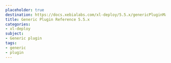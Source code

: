 ```yaml
---
placeholder: true
destination: https://docs.xebialabs.com/xl-deploy/5.5.x/genericPluginManual.html
title: Generic Plugin Reference 5.5.x
categories:
- xl-deploy
subject:
- Generic plugin
tags:
- generic
- plugin
---
```

